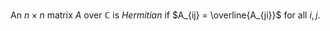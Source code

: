 An $n\times n$ matrix $A$ over $\mathbb{C}$ is *Hermitian* if $A_{ij} = \overline{A_{ji}}$ for all $i,j$.

